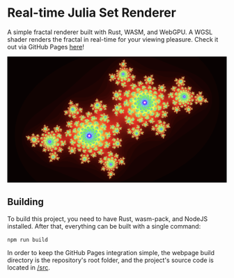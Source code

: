 # Real-time Julia Set Renderer
A simple fractal renderer built with Rust, WASM, and WebGPU. A WGSL shader renders the fractal in real-time for your viewing pleasure. Check it out via GitHub Pages [here](https://kewlkris.github.io/fractals/)!

![screenshot](./src/Screenshot.png)

## Building
To build this project, you need to have Rust, wasm-pack, and NodeJS installed. After that, everything can be built with a single command:
```
npm run build
```
In order to keep the GitHub Pages integration simple, the webpage build directory is the repository's root folder, and the project's source code is located in [/src](/src).
